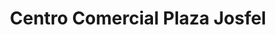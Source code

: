 ---
title: "Centro Comercial Plaza Josfel"
url: /ate/centro-comercial-plaza-josfel/
shop: Einkaufszentrum
---